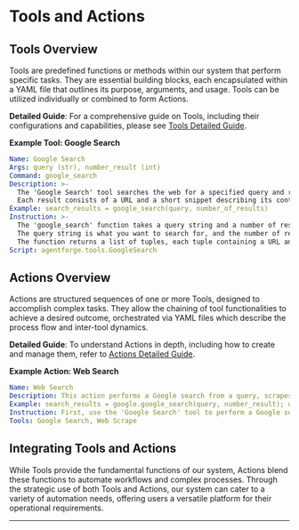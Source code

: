 # **Tools and Actions**

## **Tools Overview**

Tools are predefined functions or methods within our system that perform specific tasks. They are essential building blocks, each encapsulated within a YAML file that outlines its purpose, arguments, and usage. Tools can be utilized individually or combined to form Actions.

**Detailed Guide**: For a comprehensive guide on Tools, including their configurations and capabilities, please see [Tools Detailed Guide](Tools.md).

**Example Tool: Google Search**
```yaml
Name: Google Search
Args: query (str), number_result (int)
Command: google_search
Description: >-
  The 'Google Search' tool searches the web for a specified query and retrieves a set number of results.
  Each result consists of a URL and a short snippet describing its contents.
Example: search_results = google_search(query, number_of_results)
Instruction: >-
  The 'google_search' function takes a query string and a number of results as inputs.
  The query string is what you want to search for, and the number of results is how many search results you want returned.
  The function returns a list of tuples, each tuple containing a URL and a snippet description of a search result.
Script: agentforge.tools.GoogleSearch
```

## **Actions Overview**

Actions are structured sequences of one or more Tools, designed to accomplish complex tasks. They allow the chaining of tool functionalities to achieve a desired outcome, orchestrated via YAML files which describe the process flow and inter-tool dynamics.

**Detailed Guide**: To understand Actions in depth, including how to create and manage them, refer to [Actions Detailed Guide](Actions.md).

**Example Action: Web Search**
```yaml
Name: Web Search
Description: This action performs a Google search from a query, scrapes the text from one of the returned URLs, and then breaks the scraped text into manageable chunks.
Example: search_results = google.google_search(query, number_result); url = search_results[2][0]; scrapped = web_scrape.get_plain_text(url)
Instruction: First, use the 'Google Search' tool to perform a Google search and retrieve a list of search results. Choose a URL from the search results, then use the 'Web Scrape' tool to scrape the text from that URL.
Tools: Google Search, Web Scrape
```

## **Integrating Tools and Actions**

While Tools provide the fundamental functions of our system, Actions blend these functions to automate workflows and complex processes. Through the strategic use of both Tools and Actions, our system can cater to a variety of automation needs, offering users a versatile platform for their operational requirements.

---